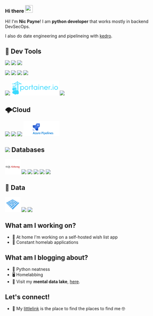 ### Hi there <a href="https://www.pype.dev/"><img src="https://media.giphy.com/media/hvRJCLFzcasrR4ia7z/giphy.gif" width="25px" height="25px"></a>

Hi! I'm **Nic Payne**! I am **python developer** that works mostly in backend DevSecOps.

I also do date engineering and pipelineing with [kedro](https://kedro.org/).

## :snake: Dev Tools
<code><a href="https://neovim.io/" target="_blank"><img height="50" src="https://www.vectorlogo.zone/logos/vim/vim-ar21.svg"></a></code>
<code><a href="https://github.com/i3/i3" target="_blank"><img height="50" src="https://upload.wikimedia.org/wikipedia/commons/2/27/I3_window_manager_logo.svg"></a></code>
<code><a href="https://www.linux.com/what-is-linux/" target="_blank"><img height="50" src="https://static.wikia.nocookie.net/logopedia/images/3/35/Tux.svg/revision/latest/scale-to-width-down/200?cb=20210707041309"></a></code>

<code><a href="https://www.python.org/" target="_blank"><img height="50" src="https://www.vectorlogo.zone/logos/python/python-ar21.svg"></a></code>
<code><a href="https://www.kedro.org/" target="_blank"><img height="50" src="https://kedro.org/images/kedro-logo.svg"></a></code>
<code><a href="https://jupyter.org/" target="_blank"><img height="50" src="https://www.vectorlogo.zone/logos/jupyter/jupyter-ar21.svg"></a></code>
<code><a href="https://git-scm.com/" target="_blank"><img height="50" src="https://www.vectorlogo.zone/logos/git-scm/git-scm-ar21.svg"></a></code>

<code><a href="https://www.docker.com/" target="_blank"><img height="50" src="https://www.vectorlogo.zone/logos/docker/docker-ar21.svg"></a></code>
<code><a href="https://www.portainer.io/" target="_blank"><img height="50" src="https://raw.githubusercontent.com/cncf/landscape/625b5dfbbb7e988147bea8f84c39fe2ac7142d3a/hosted_logos/portainer.svg"></a></code>
<code><a href="https://docs.ansible.com/ansible/latest/index.html" target="_blank"><img height="50" src="https://www.vectorlogo.zone/logos/ansible/ansible-ar21.svg"></a></code>

##   🌩Cloud 
<!-- <code><a href="https://aws.amazon.com/" target="_blank"><img height="50" src="https://www.vectorlogo.zone/logos/amazon_aws/amazon_aws-ar21.svg"></a></code> -->
<code><a href="https://aws.amazon.com/" target="_blank"><img height="50" src="https://raw.githubusercontent.com/get-icon/geticon/fc0f660daee147afb4a56c64e12bde6486b73e39/icons/aws-s3.svg"></a></code>
<code><a href="https://aws.amazon.com/" target="_blank"><img height="50" src="https://raw.githubusercontent.com/gilbarbara/logos/80c549990a0f513dcbaf3c9eab6a1a620df76088/logos/aws-batch.svg"></a></code>
<code><a href="https://aws.amazon.com/" target="_blank"><img height="50" src="https://raw.githubusercontent.com/gilbarbara/logos/80c549990a0f513dcbaf3c9eab6a1a620df76088/logos/aws-eventbridge.svg"></a></code>
<code><a href="" target="_blank"><img height="50" src="https://github.com/nicpayne713/nicpayne713/blob/main/assets/azure-removebg-preview.png?raw=true"></a></code>

## <img src="https://external-content.duckduckgo.com/iu/?u=https%3A%2F%2Flogodix.com%2Flogo%2F1164330.png&f=1&nofb=1)" width="40" > Databases
<code><a href="" target="_blank"><img height="50" src="https://raw.githubusercontent.com/devicons/devicon/1119b9f84c0290e0f0b38982099a2bd027a48bf1/icons/sqlalchemy/sqlalchemy-original-wordmark.svg"></a></code>
<code><a href="" target="_blank"><img height="50" src="https://www.vectorlogo.zone/logos/snowflake/snowflake-ar21.svg"></a></code>
<code><a href="https://www.mysql.com/" target="_blank"><img height="50" src="https://www.vectorlogo.zone/logos/mysql/mysql-ar21.svg"></a></code>
<code><a href="https://www.sqlite.org/" target="_blank"><img height="50" src="https://www.vectorlogo.zone/logos/sqlite/sqlite-ar21.svg"></a></code>
<code><a href="https://www.oracle.org/" target="_blank"><img height="50" src="https://www.vectorlogo.zone/logos/oracle/oracle-ar21.svg"></a></code>
<code><a href="" target="_blank"><img height="50" src="https://www.vectorlogo.zone/logos/sqlite/sqlite-ar21.svg"></a></code>

## 📜 Data
<code><a href="https://parquet.apache.org/" target="_blank"><img height="50" src="https://github.com/nicpayne713/nicpayne713/blob/main/assets/parquet-removebg-preview.png?raw=true"></a></code>
<code><a href="https://www.json.org/" target="_blank"><img height="50" src="https://www.vectorlogo.zone/logos/json/json-ar21.svg"></a></code>
<code><a href="https://yaml.org/" target="_blank"><img height="50" src="https://www.vectorlogo.zone/logos/yaml/yaml-icon.svg"></a></code>


## What am I working on?

-  💫 At home I'm working on a self-hosted wish list app
-  🥼 Constant homelab applications

## What am I blogging about?

-   🐍 Python neatness 
-  🖥    Homelabbing
-   🎯 Visit my **mental data lake**, [here](https://pype.dev).

## Let's connect!
-   🌱  My [littlelink](https://littlelink.paynepride.com) is the place to find the places to find me 🤓
